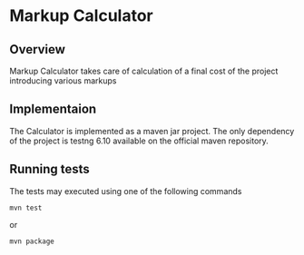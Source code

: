 # Markup Calculator

## Overview 

Markup Calculator takes care of calculation of a final cost of the project introducing various markups 

## Implementaion

The Calculator is implemented as a maven jar project. The only dependency of the project is testng 6.10 available on the official maven repository.

## Running tests 

The tests may executed using one of the following commands 

    mvn test

or

    mvn package
